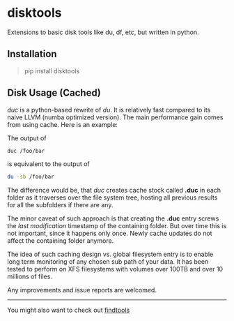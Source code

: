 # disktools
Extensions to basic disk tools like du, df, etc, but written in python.

## Installation

> pip install disktools


## Disk Usage (Cached)

*duc* is a python-based rewrite of *du*. It is relatively fast compared to its naive LLVM (numba optimized version). The main performance gain comes from using cache. Here is an example:

The output of 

```bash
duc /foo/bar
```

is equivalent to the output of


```bash
du -sb /foo/bar
```

The difference would be, that *duc* creates cache stock called **.duc** in each folder as it traverses over the file system tree, hosting all previous results for all the subfolders if there are any.

The minor caveat of such approach is that creating the **.duc** entry screws the *last modification* timestamp of the containing folder. But over time this is not important, since it happens only once. Newly cache updates do not affect the containing folder anymore. 

The idea of such caching design vs. global filesystem entry is to enable long term monitoring of any chosen sub path of your data. It has been tested to perform on XFS filesystems with volumes over 100TB and over 10 millions of files.

Any improvements and issue reports are welcomed.

---

You might also want to check out [findtools](https://github.com/ewiger/findtools)
